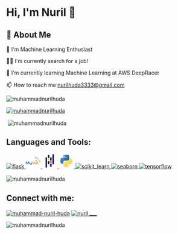 <h1 align="left">Hi, I'm Nuril 👋</h1>



## 🚀 About Me
🤖 I'm Machine Learning Enthusiast

👩‍💻 I'm currently search for a job!

🧠 I'm currently learning Machine Learning at AWS DeepRacer

📫 How to reach me [nurilhuda3333@gmail.com](mailto:nurilhuda3333@gmail.com)

<p align="left"> <img src="https://komarev.com/ghpvc/?username=muhammadnurilhuda&label=Profile%20views&color=0e75b6&style=plastic" alt="muhammadnurilhuda" /> </p>

<p align="left"> <a href="https://github.com/ryo-ma/github-profile-trophy"><img src="https://github-profile-trophy.vercel.app/?username=muhammadnurilhuda" alt="muhammadnurilhuda" /></a> </p>

<p>&nbsp;<img align="center" src="https://github-readme-stats.vercel.app/api?username=muhammadnurilhuda&show_icons=true&locale=en" alt="muhammadnurilhuda" /></p>


<h2 align="left">Languages and Tools:</h2>
<p align="left"> <a href="https://flask.palletsprojects.com/" target="_blank" rel="noreferrer"> <img src="https://www.vectorlogo.zone/logos/pocoo_flask/pocoo_flask-icon.svg" alt="flask" width="40" height="40"/> </a> <a href="https://www.mysql.com/" target="_blank" rel="noreferrer"> <img src="https://raw.githubusercontent.com/devicons/devicon/master/icons/mysql/mysql-original-wordmark.svg" alt="mysql" width="40" height="40"/> </a> <a href="https://pandas.pydata.org/" target="_blank" rel="noreferrer"> <img src="https://raw.githubusercontent.com/devicons/devicon/2ae2a900d2f041da66e950e4d48052658d850630/icons/pandas/pandas-original.svg" alt="pandas" width="40" height="40"/> </a> <a href="https://www.python.org" target="_blank" rel="noreferrer"> <img src="https://raw.githubusercontent.com/devicons/devicon/master/icons/python/python-original.svg" alt="python" width="40" height="40"/> </a> <a href="https://scikit-learn.org/" target="_blank" rel="noreferrer"> <img src="https://upload.wikimedia.org/wikipedia/commons/0/05/Scikit_learn_logo_small.svg" alt="scikit_learn" width="40" height="40"/> </a> <a href="https://seaborn.pydata.org/" target="_blank" rel="noreferrer"> <img src="https://seaborn.pydata.org/_images/logo-mark-lightbg.svg" alt="seaborn" width="40" height="40"/> </a> <a href="https://www.tensorflow.org" target="_blank" rel="noreferrer"> <img src="https://www.vectorlogo.zone/logos/tensorflow/tensorflow-icon.svg" alt="tensorflow" width="40" height="40"/> </a> </p>

<p><img align="center" src="https://github-readme-stats.vercel.app/api/top-langs?username=muhammadnurilhuda&show_icons=true&theme=dracula&locale=en&layout=compact" alt="muhammadnurilhuda" /></p>

<h2 align="left">Connect with me:</h2>
<p align="left">
<a href="https://linkedin.com/in/muhammad-nuril-huda" target="blank"><img align="center" src="https://raw.githubusercontent.com/rahuldkjain/github-profile-readme-generator/master/src/images/icons/Social/linked-in-alt.svg" alt="muhammad-nuril-huda" height="30" width="40" /></a>
<a href="https://instagram.com/nuril.___" target="blank"><img align="center" src="https://raw.githubusercontent.com/rahuldkjain/github-profile-readme-generator/master/src/images/icons/Social/instagram.svg" alt="nuril.___" height="30" width="40" /></a>
</p>

<p align="left"> <img src="https://komarev.com/ghpvc/?username=muhammadnurilhuda&label=Profile%20views&color=0e75b6&style=plastic" alt="muhammadnurilhuda" /> </p>

<!---
MuhammadNurilHuda/MuhammadNurilHuda is a ✨ special ✨ repository because its `README.md` (this file) appears on your GitHub profile.
You can click the Preview link to take a look at your changes.
--->
